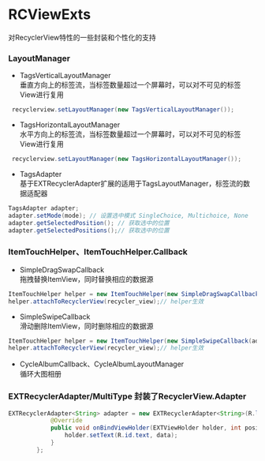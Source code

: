 # RCViewExts
对RecyclerView特性的一些封装和个性化的支持

### LayoutManager
* TagsVerticalLayoutManager
<br>垂直方向上的标签流，当标签数量超过一个屏幕时，可以对不可见的标签View进行复用
```Java
 recyclerview.setLayoutManager(new TagsVerticalLayoutManager());
```
* TagsHorizontalLayoutManager
<br>水平方向上的标签流，当标签数量超过一个屏幕时，可以对不可见的标签View进行复用
```Java
 recyclerview.setLayoutManager(new TagsHorizontalLayoutManager());
```
* TagsAdapter
<br>基于EXTRecyclerAdapter扩展的适用于TagsLayoutManager，标签流的数据适配器
```Java
TagsAdapter adapter;
adapter.setMode(mode); // 设置选中模式 SingleChoice, Multichoice, None
adapter.getSelectedPosition(); // 获取选中的位置
adapter.getSelectedPositions();// 获取选中的位置
```
### ItemTouchHelper、ItemTouchHelper.Callback
* SimpleDragSwapCallback
<br>拖拽替换ItemView，同时替换相应的数据源
```Java
ItemTouchHelper helper = new ItemTouchHelper(new SimpleDragSwapCallback(adapter));
helper.attachToRecyclerView(recycler_view);// helper生效
```
* SimpleSwipeCallback
<br>滑动删除ItemView，同时删除相应的数据源
```Java
ItemTouchHelper helper = new ItemTouchHelper(new SimpleSwipeCallback(adapter));
helper.attachToRecyclerView(recycler_view);// helper生效
```
* CycleAlbumCallback、CycleAlbumLayoutManager
<br>循环大图相册

### EXTRecyclerAdapter/MultiType 封装了RecyclerView.Adapter
```Java
EXTRecyclerAdapter<String> adapter = new EXTRecyclerAdapter<String>(R.layout.item_tag_view) {
            @Override
            public void onBindViewHolder(EXTViewHolder holder, int position, String data) {
                holder.setText(R.id.text, data);
            }
        };
```
